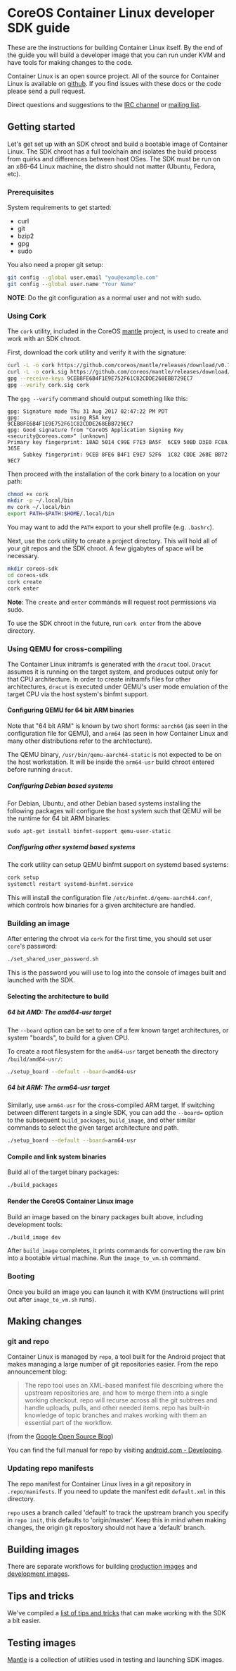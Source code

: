# CoreOS Container Linux developer SDK guide

These are the instructions for building Container Linux itself. By the end of the guide you will build a developer image that you can run under KVM and have tools for making changes to the code.

Container Linux is an open source project. All of the source for Container Linux is available on [github][github-coreos]. If you find issues with these docs or the code please send a pull request.

Direct questions and suggestions to the [IRC channel][irc] or [mailing list][coreos-dev].

## Getting started

Let's get set up with an SDK chroot and build a bootable image of Container Linux. The SDK chroot has a full toolchain and isolates the build process from quirks and differences between host OSes. The SDK must be run on an x86-64 Linux machine, the distro should not matter (Ubuntu, Fedora, etc).

### Prerequisites

System requirements to get started:

* curl
* git
* bzip2
* gpg
* sudo

You also need a proper git setup:

```sh
git config --global user.email "you@example.com"
git config --global user.name "Your Name"
```

**NOTE**: Do the git configuration as a normal user and not with sudo.

### Using Cork

The `cork` utility, included in the CoreOS [mantle](https://github.com/coreos/mantle) project, is used to create and work with an SDK chroot.

First, download the cork utility and verify it with the signature:

```sh
curl -L -o cork https://github.com/coreos/mantle/releases/download/v0.7.0/cork-0.7.0-amd64
curl -L -o cork.sig https://github.com/coreos/mantle/releases/download/v0.7.0/cork-0.7.0-amd64.sig
gpg --receive-keys 9CEB8FE6B4F1E9E752F61C82CDDE268EBB729EC7
gpg --verify cork.sig cork
```

The `gpg --verify` command should output something like this:

```
gpg: Signature made Thu 31 Aug 2017 02:47:22 PM PDT
gpg:                using RSA key 9CEB8FE6B4F1E9E752F61C82CDDE268EBB729EC7
gpg: Good signature from "CoreOS Application Signing Key <security@coreos.com>" [unknown]
Primary key fingerprint: 18AD 5014 C99E F7E3 BA5F  6CE9 50BD D3E0 FC8A 365E
     Subkey fingerprint: 9CEB 8FE6 B4F1 E9E7 52F6  1C82 CDDE 268E BB72 9EC7
```

Then proceed with the installation of the cork binary to a location on your path:

```sh
chmod +x cork
mkdir -p ~/.local/bin
mv cork ~/.local/bin
export PATH=$PATH:$HOME/.local/bin
```

You may want to add the `PATH` export to your shell profile (e.g. `.bashrc`).


Next, use the cork utility to create a project directory. This will hold all of your git repos and the SDK chroot. A few gigabytes of space will be necessary.

```sh
mkdir coreos-sdk
cd coreos-sdk
cork create
cork enter
```

**Note**: The `create` and `enter` commands will request root permissions via sudo.


To use the SDK chroot in the future, run `cork enter` from the above directory.

### Using QEMU for cross-compiling

The Container Linux initramfs is generated with the `dracut` tool. `Dracut` assumes it is running on the target system, and produces output only for that CPU architecture. In order to create initramfs files for other architectures, `dracut` is executed under QEMU's user mode emulation of the target CPU via the host system's binfmt support.

#### Configuring QEMU for 64 bit ARM binaries

Note that "64 bit ARM" is known by two short forms: `aarch64` (as seen in the configuration file for QEMU), and `arm64` (as seen in how Container Linux and many other distributions refer to the architecture).

The QEMU binary, `/usr/bin/qemu-aarch64-static` is not expected to be on the host workstation. It will be inside the `arm64-usr` build chroot entered before running `dracut`.

##### Configuring Debian based systems

For Debian, Ubuntu, and other Debian based systems installing the following packages will configure the host system such that QEMU will be the runtime for 64 bit ARM binaries:

    sudo apt-get install binfmt-support qemu-user-static

##### Configuring other systemd based systems

The cork utility can setup QEMU binfmt support on systemd based systems:

```sh
cork setup
systemctl restart systemd-binfmt.service
```

This will install the configuration file `/etc/binfmt.d/qemu-aarch64.conf`, which controls how binaries for a given architecture are handled.

### Building an image

After entering the chroot via `cork` for the first time, you should set user `core`'s password:

```sh
./set_shared_user_password.sh
```

This is the password you will use to log into the console of images built and launched with the SDK.

#### Selecting the architecture to build

##### 64 bit AMD: The amd64-usr target

The `--board` option can be set to one of a few known target architectures, or system "boards", to build for a given CPU.

To create a root filesystem for the `amd64-usr` target beneath the directory `/build/amd64-usr/`:

```sh
./setup_board --default --board=amd64-usr
```

##### 64 bit ARM: The arm64-usr target

Similarly, use `arm64-usr` for the cross-compiled ARM target. If switching between different targets in a single SDK, you can add the `--board=` option to the subsequent `build_packages`, `build_image`, and other similar commands to select the given target architecture and path.

```sh
./setup_board --default --board=arm64-usr
```

#### Compile and link system binaries

Build all of the target binary packages:

```sh
./build_packages
```

#### Render the CoreOS Container Linux image

Build an image based on the binary packages built above, including development tools:

```sh
./build_image dev
```

After `build_image` completes, it prints commands for converting the raw bin into a bootable virtual machine. Run the `image_to_vm.sh` command.

### Booting

Once you build an image you can launch it with KVM (instructions will print out after `image_to_vm.sh` runs).

## Making changes

### git and repo

Container Linux is managed by `repo`, a tool built for the Android project that makes managing a large number of git repositories easier. From the repo announcement blog:

> The repo tool uses an XML-based manifest file describing where the upstream
> repositories are, and how to merge them into a single working checkout. repo
> will recurse across all the git subtrees and handle uploads, pulls, and other
> needed items. repo has built-in knowledge of topic branches and makes working
> with them an essential part of the workflow.

(from the [Google Open Source Blog][repo-blog])

You can find the full manual for repo by visiting [android.com - Developing][android-repo-git].

### Updating repo manifests

The repo manifest for Container Linux lives in a git repository in
`.repo/manifests`. If you need to update the manifest edit `default.xml`
in this directory.

`repo` uses a branch called 'default' to track the upstream branch you
specify in `repo init`, this defaults to 'origin/master'. Keep this in
mind when making changes, the origin git repository should not have a
'default' branch.

## Building images

There are separate workflows for building [production images][prodimages] and [development images][devimages].

## Tips and tricks

We've compiled a [list of tips and tricks][sdktips] that can make working with the SDK a bit easier.

## Testing images

[Mantle][mantle] is a collection of utilities used in testing and launching SDK images.


[android-repo-git]: https://source.android.com/source/developing.html
[coreos-dev]: https://groups.google.com/forum/#!forum/coreos-dev
[devimages]: sdk-building-development-images.md
[github-coreos]: https://github.com/coreos/
[irc]: irc://irc.freenode.org:6667/#coreos
[mantle]: https://github.com/coreos/mantle
[prodimages]: sdk-building-production-images.md
[repo-blog]: http://google-opensource.blogspot.com/2008/11/gerrit-and-repo-android-source.html
[sdktips]: sdk-tips-and-tricks.md
